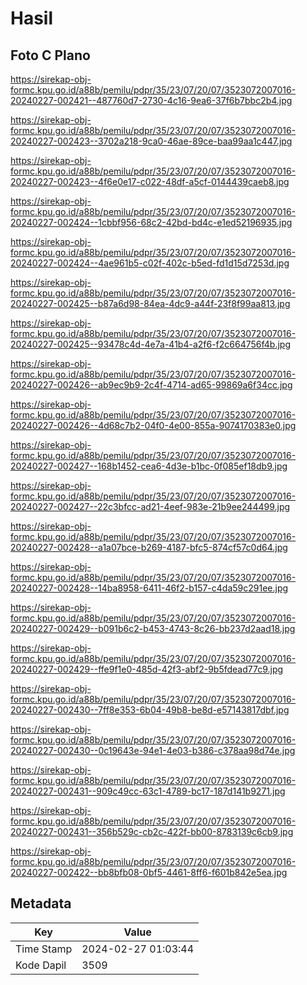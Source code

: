 # Hasil

## Foto C Plano

https://sirekap-obj-formc.kpu.go.id/a88b/pemilu/pdpr/35/23/07/20/07/3523072007016-20240227-002421--487760d7-2730-4c16-9ea6-37f6b7bbc2b4.jpg

https://sirekap-obj-formc.kpu.go.id/a88b/pemilu/pdpr/35/23/07/20/07/3523072007016-20240227-002423--3702a218-9ca0-46ae-89ce-baa99aa1c447.jpg

https://sirekap-obj-formc.kpu.go.id/a88b/pemilu/pdpr/35/23/07/20/07/3523072007016-20240227-002423--4f6e0e17-c022-48df-a5cf-0144439caeb8.jpg

https://sirekap-obj-formc.kpu.go.id/a88b/pemilu/pdpr/35/23/07/20/07/3523072007016-20240227-002424--1cbbf956-68c2-42bd-bd4c-e1ed52196935.jpg

https://sirekap-obj-formc.kpu.go.id/a88b/pemilu/pdpr/35/23/07/20/07/3523072007016-20240227-002424--4ae961b5-c02f-402c-b5ed-fd1d15d7253d.jpg

https://sirekap-obj-formc.kpu.go.id/a88b/pemilu/pdpr/35/23/07/20/07/3523072007016-20240227-002425--b87a6d98-84ea-4dc9-a44f-23f8f99aa813.jpg

https://sirekap-obj-formc.kpu.go.id/a88b/pemilu/pdpr/35/23/07/20/07/3523072007016-20240227-002425--93478c4d-4e7a-41b4-a2f6-f2c664756f4b.jpg

https://sirekap-obj-formc.kpu.go.id/a88b/pemilu/pdpr/35/23/07/20/07/3523072007016-20240227-002426--ab9ec9b9-2c4f-4714-ad65-99869a6f34cc.jpg

https://sirekap-obj-formc.kpu.go.id/a88b/pemilu/pdpr/35/23/07/20/07/3523072007016-20240227-002426--4d68c7b2-04f0-4e00-855a-9074170383e0.jpg

https://sirekap-obj-formc.kpu.go.id/a88b/pemilu/pdpr/35/23/07/20/07/3523072007016-20240227-002427--168b1452-cea6-4d3e-b1bc-0f085ef18db9.jpg

https://sirekap-obj-formc.kpu.go.id/a88b/pemilu/pdpr/35/23/07/20/07/3523072007016-20240227-002427--22c3bfcc-ad21-4eef-983e-21b9ee244499.jpg

https://sirekap-obj-formc.kpu.go.id/a88b/pemilu/pdpr/35/23/07/20/07/3523072007016-20240227-002428--a1a07bce-b269-4187-bfc5-874cf57c0d64.jpg

https://sirekap-obj-formc.kpu.go.id/a88b/pemilu/pdpr/35/23/07/20/07/3523072007016-20240227-002428--14ba8958-6411-46f2-b157-c4da59c291ee.jpg

https://sirekap-obj-formc.kpu.go.id/a88b/pemilu/pdpr/35/23/07/20/07/3523072007016-20240227-002429--b091b6c2-b453-4743-8c26-bb237d2aad18.jpg

https://sirekap-obj-formc.kpu.go.id/a88b/pemilu/pdpr/35/23/07/20/07/3523072007016-20240227-002429--ffe9f1e0-485d-42f3-abf2-9b5fdead77c9.jpg

https://sirekap-obj-formc.kpu.go.id/a88b/pemilu/pdpr/35/23/07/20/07/3523072007016-20240227-002430--7ff8e353-6b04-49b8-be8d-e57143817dbf.jpg

https://sirekap-obj-formc.kpu.go.id/a88b/pemilu/pdpr/35/23/07/20/07/3523072007016-20240227-002430--0c19643e-94e1-4e03-b386-c378aa98d74e.jpg

https://sirekap-obj-formc.kpu.go.id/a88b/pemilu/pdpr/35/23/07/20/07/3523072007016-20240227-002431--909c49cc-63c1-4789-bc17-187d141b9271.jpg

https://sirekap-obj-formc.kpu.go.id/a88b/pemilu/pdpr/35/23/07/20/07/3523072007016-20240227-002431--356b529c-cb2c-422f-bb00-8783139c6cb9.jpg

https://sirekap-obj-formc.kpu.go.id/a88b/pemilu/pdpr/35/23/07/20/07/3523072007016-20240227-002422--bb8bfb08-0bf5-4461-8ff6-f601b842e5ea.jpg


## Metadata

| Key        | Value               |
| ---------- | ------------------- |
| Time Stamp | 2024-02-27 01:03:44 |
| Kode Dapil | 3509                |



